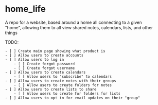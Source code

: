 # home_life
A repo for a website, based around a home all connecting to a given "home", allowing them to all view shared notes, calendars, lists, and other things

TODO:

    - [ ] Create main page showing what product is
    - [ ] Allow users to create accounts
    - [ ] Allow users to log in
        - [ ] Create forgot password
        - [ ] Create forgot username
    - [ ] Allow users to create calendars
        - [ ] Allow users to "subscribe" to calendars
    - [ ] Allow users to create notes with their groups
        - [ ] Allow users to create folders for notes
    - [ ] Allow users to create lists to share
        - [ ] Allow users to create for folders for lists
    - [ ] Allow users to opt in for email updates on their "group"